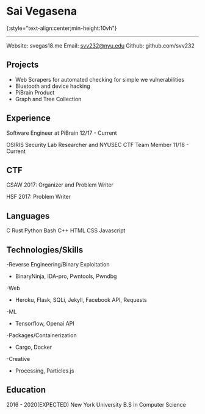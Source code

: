 Sai Vegasena
===============
{:style="text-align:center;min-height:10vh"}

-------------------------
Website: svegas18.me
Email:   svv232@nyu.edu
Github:  github.com/svv232


Projects
--------
- Web Scrapers for automated checking for simple we vulnerabilities
- Bluetooth and device hacking 
- PiBrain Product
- Graph and Tree Collection


Experience
----------
Software Engineer at PiBrain        12/17 - Current

OSIRIS Security Lab Researcher and NYUSEC CTF Team Member   11/16 - Current

CTF
----
CSAW 2017: Organizer and Problem Writer

HSF 2017: Problem Writer

Languages
---------
C Rust Python Bash C++ HTML CSS Javascript

Technologies/Skills
------------

-Reverse Engineering/Binary Exploitation
* BinaryNinja, IDA-pro, Pwntools, Pwndbg

-Web
* Heroku, Flask, SQLi, Jekyll, Facebook API, Requests 

-ML
* Tensorflow, Openai API

-Packages/Containerization
* Cargo, Docker

-Creative
* Processing, Particles.js

Education
----------
2016 - 2020(EXPECTED) New York University B.S in Computer Science

